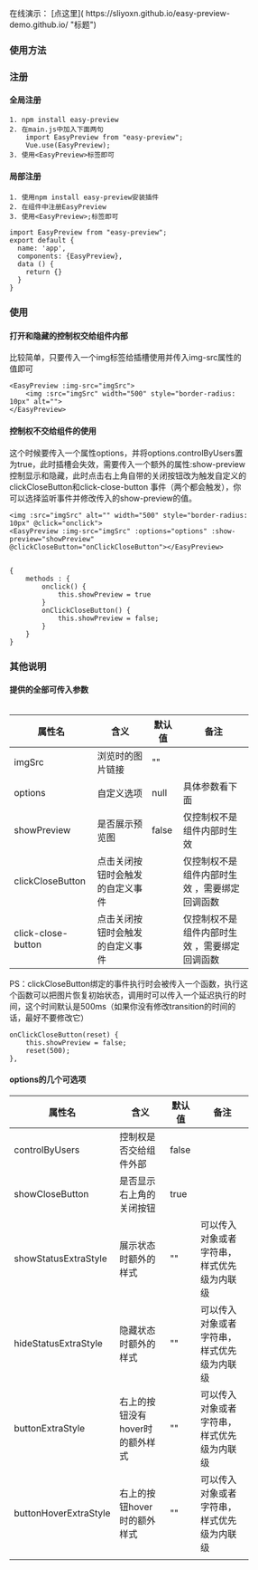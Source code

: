 <figure class="wp-block-table"><table class="">
在线演示： [点这里]( https://sliyoxn.github.io/easy-preview-demo.github.io/  "标题")



### 使用方法
### 注册

#### 全局注册

    1. npm install easy-preview
    2. 在main.js中加入下面两句
        import EasyPreview from "easy-preview";
        Vue.use(EasyPreview);
    3. 使用<EasyPreview>标签即可

#### 局部注册

    1. 使用npm install easy-preview安装插件
    2. 在组件中注册EasyPreview
    3. 使用<EasyPreview>;标签即可

```
import EasyPreview from "easy-preview";
export default {
  name: 'app',
  components: {EasyPreview},
  data () {
    return {}
  }
}
```

### 使用

#### 打开和隐藏的控制权交给组件内部

比较简单，只要传入一个img标签给插槽使用并传入img-src属性的值即可

```
<EasyPreview :img-src="imgSrc">
    <img :src="imgSrc" width="500" style="border-radius: 10px" alt="">
</EasyPreview>
```

#### 控制权不交给组件的使用

这个时候要传入一个属性options，并将options.controlByUsers置为true，此时插槽会失效，需要传入一个额外的属性:show-preview控制显示和隐藏，此时点击右上角自带的关闭按钮改为触发自定义的clickCloseButton和click-close-button  事件（两个都会触发），你可以选择监听事件并修改传入的show-preview的值。

```			
<img :src="imgSrc" alt="" width="500" style="border-radius: 10px" @click="onclick">
<EasyPreview :img-src="imgSrc" :options="options" :show-preview="showPreview"   @clickCloseButton="onClickCloseButton"></EasyPreview>


{
    methods : { 
        onclick() {
            this.showPreview = true
        }
        onClickCloseButton() {
            this.showPreview = false;
        }
    }
}
```

### 其他说明

#### 提供的全部可传入参数

| 属性名               | 含义                             | 默认值 | 备注                                          |
| -------------------- | -------------------------------- | ------ | --------------------------------------------- |
| imgSrc               | 浏览时的图片链接                 | ""     |                                               |
| options              | 自定义选项                       | null   | 具体参数看下面                                |
| showPreview          | 是否展示预览图                   | false  | 仅控制权不是组件内部时生效                    |
| clickCloseButton     | 点击关闭按钮时会触发的自定义事件 |        | 仅控制权不是组件内部时生效 ，需要绑定回调函数 |
| click\-close\-button | 点击关闭按钮时会触发的自定义事件 |        | 仅控制权不是组件内部时生效 ，需要绑定回调函数 |

PS：clickCloseButton绑定的事件执行时会被传入一个函数，执行这个函数可以把图片恢复初始状态，调用时可以传入一个延迟执行的时间，这个时间默认是500ms（如果你没有修改transition的时间的话，最好不要修改它）

```
onClickCloseButton(reset) {
    this.showPreview = false;
    reset(500);
},
```

#### options的几个可选项

| 属性名                | 含义                            | 默认值 | 备注                                       |
| --------------------- | ------------------------------- | ------ | ------------------------------------------ |
| controlByUsers        | 控制权是否交给组件外部          | false  |                                            |
| showCloseButton       | 是否显示右上角的关闭按钮        | true   |                                            |
| showStatusExtraStyle  | 展示状态时额外的样式            | ""     | 可以传入对象或者字符串，样式优先级为内联级 |
| hideStatusExtraStyle  | 隐藏状态时额外的样式            | ""     | 可以传入对象或者字符串，样式优先级为内联级 |
| buttonExtraStyle      | 右上的按钮没有hover时的额外样式 | ""     | 可以传入对象或者字符串，样式优先级为内联级 |
| buttonHoverExtraStyle | 右上的按钮hover时的额外样式     | ""     | 可以传入对象或者字符串，样式优先级为内联级 |
|                       |                                 |        |                                            |

